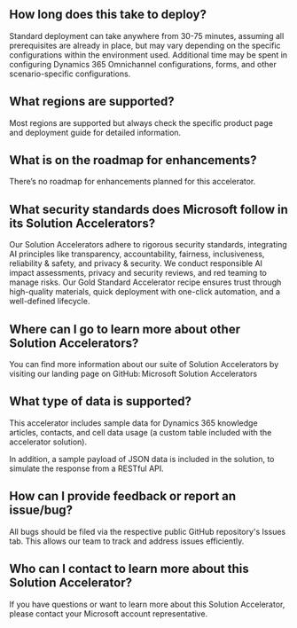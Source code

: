 ## How long does this take to deploy? 

Standard deployment can take anywhere from 30-75 minutes, assuming all prerequisites are already in place, but may vary depending on the specific configurations within the environment used. Additional time may be spent in configuring Dynamics 365 Omnichannel configurations, forms, and other scenario-specific configurations. 
 
## What regions are supported? 

Most regions are supported but always check the specific product page and deployment guide for detailed information. 

## What is on the roadmap for enhancements? 

There’s no roadmap for enhancements planned for this accelerator. 

## What security standards does Microsoft follow in its Solution Accelerators? 

Our Solution Accelerators adhere to rigorous security standards, integrating AI principles like transparency, accountability, fairness, inclusiveness, reliability & safety, and privacy & security. We conduct responsible AI impact assessments, privacy and security reviews, and red teaming to manage risks. Our Gold Standard Accelerator recipe ensures trust through high-quality materials, quick deployment with one-click automation, and a well-defined lifecycle. 

## Where can I go to learn more about other Solution Accelerators? 

You can find more information about our suite of Solution Accelerators by visiting our landing page on GitHub: Microsoft Solution Accelerators 

## What type of data is supported? 

This accelerator includes sample data for Dynamics 365 knowledge articles, contacts, and cell data usage (a custom table included with the accelerator solution). 

In addition, a sample payload of JSON data is included in the solution, to simulate the response from a RESTful API.  

## How can I provide feedback or report an issue/bug? 

All bugs should be filed via the respective public GitHub repository's Issues tab. This allows our team to track and address issues efficiently. 

## Who can I contact to learn more about this Solution Accelerator? 

If you have questions or want to learn more about this Solution Accelerator, please contact your Microsoft account representative. 